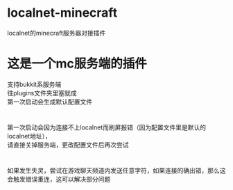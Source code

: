 # localnet-minecraft
localnet的minecraft服务器对接插件

# 这是一个mc服务端的插件
支持bukkit系服务端  
往plugins文件夹里塞就成  
第一次启动会生成默认配置文件  
#
第一次启动会因为连接不上localnet而刷屏报错（因为配置文件里是默认的localnet地址），  
请直接关掉服务端，更改配置文件后再次尝试 
#
如果发生失灵，尝试在游戏聊天频道内发送任意字符，如果连接的确出错，那么这会触发错误重连，这可以解决部分问题
